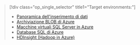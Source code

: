 > [!div class="op_single_selector" title1="Target environments:"]
> * [Panoramica dell'inserimento di dati](../articles/machine-learning/machine-learning-data-science-ingest-data.md)
> * [Archiviazione BLOB di Azure](../articles/machine-learning/machine-learning-data-science-move-azure-blob.md)
> * [Macchine virtuali SQL Server in Azure](../articles/machine-learning/machine-learning-data-science-move-sql-server-virtual-machine.md)
> * [Database SQL di Azure](../articles/machine-learning/machine-learning-data-science-move-sql-azure.md)
> * [HDInsight (Hadoop in Azure)](../articles/machine-learning/machine-learning-data-science-move-hive-tables.md)
> 
> 

